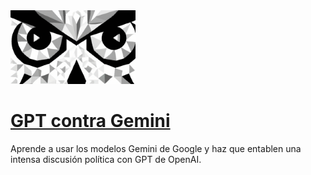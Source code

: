 <img src="../logo.png" alt="logo" width="200"/>

# [GPT contra Gemini](https://ojosdemochuelo.net/gpt-contra-gemini/)

Aprende a usar los modelos Gemini de Google y haz que entablen una intensa discusión política con GPT de OpenAI.
